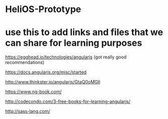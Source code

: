 HeliOS-Prototype
================
# use this to add links and files that we can share for learning purposes

https://egghead.io/technologies/angularjs (got really good recommendations)

https://docs.angularjs.org/misc/started

http://www.thinkster.io/angularjs/GtaQ0oMGIl

https://www.ng-book.com/

http://codecondo.com/3-free-books-for-learning-angularjs/

http://sass-lang.com/

